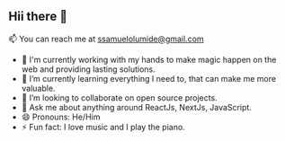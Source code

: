 <h2 text-align= "center">Hii there 👋</h2>

 📫 You can reach me at [ssamuelolumide@gmail.com](mailto:ssamuelolumide@gmail.com)


- 🔭  I'm currently working with my hands to make magic happen on the web and providing lasting solutions.
- 🌱 I’m currently learning everything I need to, that can make me more valuable.
- 👯 I’m looking to collaborate on open source projects.
- 💬 Ask me about anything around ReactJs, NextJs, JavaScript.
- 😄 Pronouns: He/Him
- ⚡ Fun fact: I love music and I play the piano.

